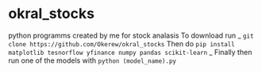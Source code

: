 # okral_stocks
python programms created by me for stock analasis
To download run
_
`git clone https://github.com/Okerew/okral_stocks`
Then do `pip install matplotlib tesnorflow yfinance numpy pandas scikit-learn`
_
Finally then run one of the models with `python (model_name).py`
